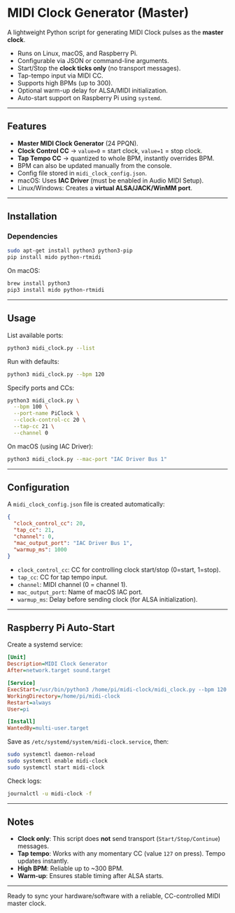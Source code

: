 # MIDI Clock Generator (Master)

A lightweight Python script for generating MIDI Clock pulses as the **master clock**.

* Runs on Linux, macOS, and Raspberry Pi.
* Configurable via JSON or command-line arguments.
* Start/Stop the **clock ticks only** (no transport messages).
* Tap-tempo input via MIDI CC.
* Supports high BPMs (up to 300).
* Optional warm-up delay for ALSA/MIDI initialization.
* Auto-start support on Raspberry Pi using `systemd`.

---

## Features

* **Master MIDI Clock Generator** (24 PPQN).
* **Clock Control CC** → `value=0` = start clock, `value=1` = stop clock.
* **Tap Tempo CC** → quantized to whole BPM, instantly overrides BPM.
* BPM can also be updated manually from the console.
* Config file stored in `midi_clock_config.json`.
* macOS: Uses **IAC Driver** (must be enabled in Audio MIDI Setup).
* Linux/Windows: Creates a **virtual ALSA/JACK/WinMM port**.

---

## Installation

### Dependencies

```bash
sudo apt-get install python3 python3-pip
pip install mido python-rtmidi
```

On macOS:

```bash
brew install python3
pip3 install mido python-rtmidi
```

---

## Usage

List available ports:

```bash
python3 midi_clock.py --list
```

Run with defaults:

```bash
python3 midi_clock.py --bpm 120
```

Specify ports and CCs:

```bash
python3 midi_clock.py \
  --bpm 100 \
  --port-name PiClock \
  --clock-control-cc 20 \
  --tap-cc 21 \
  --channel 0
```

On macOS (using IAC Driver):

```bash
python3 midi_clock.py --mac-port "IAC Driver Bus 1"
```

---

## Configuration

A `midi_clock_config.json` file is created automatically:

```json
{
  "clock_control_cc": 20,
  "tap_cc": 21,
  "channel": 0,
  "mac_output_port": "IAC Driver Bus 1",
  "warmup_ms": 1000
}
```

* `clock_control_cc`: CC for controlling clock start/stop (0=start, 1=stop).
* `tap_cc`: CC for tap tempo input.
* `channel`: MIDI channel (0 = channel 1).
* `mac_output_port`: Name of macOS IAC port.
* `warmup_ms`: Delay before sending clock (for ALSA initialization).

---

## Raspberry Pi Auto-Start

Create a systemd service:

```ini
[Unit]
Description=MIDI Clock Generator
After=network.target sound.target

[Service]
ExecStart=/usr/bin/python3 /home/pi/midi-clock/midi_clock.py --bpm 120 --port-name PiClock --clock-control-cc 20 --tap-cc 21
WorkingDirectory=/home/pi/midi-clock
Restart=always
User=pi

[Install]
WantedBy=multi-user.target
```

Save as `/etc/systemd/system/midi-clock.service`, then:

```bash
sudo systemctl daemon-reload
sudo systemctl enable midi-clock
sudo systemctl start midi-clock
```

Check logs:

```bash
journalctl -u midi-clock -f
```

---

## Notes

* **Clock only**: This script does **not** send transport (`Start/Stop/Continue`) messages.
* **Tap tempo**: Works with any momentary CC (value `127` on press). Tempo updates instantly.
* **High BPM**: Reliable up to \~300 BPM.
* **Warm-up**: Ensures stable timing after ALSA starts.

---

Ready to sync your hardware/software with a reliable, CC-controlled MIDI master clock.
